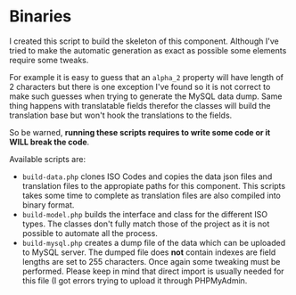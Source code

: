 # Binaries

I created this script to build the skeleton of this component. Although I've tried
to make the automatic generation as exact as possible some elements require some
tweaks.

For example it is easy to guess that an `alpha_2` property will have  length of
2 characters but there is one exception I've found so it is not correct to make such 
guesses when trying to generate the MySQL data dump. Same thing happens with 
translatable fields therefor the classes will build the translation base but won't 
hook the translations to the fields.

So be warned, **running these scripts requires to write some code or it WILL break the
code**.

Available scripts are:

- `build-data.php` clones ISO Codes and copies the data json files and translation files to the appropiate paths for this component. This scripts takes some time to complete as translation files are also compiled into binary format.
- `build-model.php` builds the interface and class for the different ISO types. The classes don't fully match those of the project as it is not possible to automate all the process.
- `build-mysql.php` creates a dump file of the data which can be uploaded to MySQL server. The dumped file does **not** contain indexes are field lengths are set to 255 characters. Once again some tweaking must be performed. Please keep in mind that direct import is usually needed for this file (I got errors trying to upload it through PHPMyAdmin.